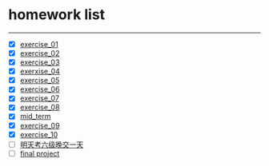 # homework list
****
* [x] [exercise_01](https://github.com/the-toad/computational_physics_2015301110145/blob/master/exercise_01%E4%BB%A3%E7%A0%81)
* [x] [exercise_02](https://note.youdao.com/share/?token=9320A64C057E4740B427F3A439E9332E&gid=57734359)
* [x] [exercise_03](http://note.youdao.com/groupshare/?token=CB688CAAD80245A792138074CB1C4117&gid=57734359)
* [x] [exerxise_04](http://note.youdao.com/groupshare/?token=090515DB11544491938FC801E5A069D6&gid=57734359)
* [x] [exercise_05](http://note.youdao.com/groupshare/?token=DAAC7C447F3A428A82E6AAE0845C54F8&gid=57734359)
* [x] [exercise_06](http://note.youdao.com/noteshare?id=c1b00bba79c2f6961786f70dfd40d8fb)
* [x] [exercise_07](http://note.youdao.com/noteshare?id=d7f592b30e72a12f20781c11dbf8b5f1)
* [x] [exercise_08](http://note.youdao.com/noteshare?id=ae82079f52c6aae307836faac81bb5fc)
* [x] [mid_term](http://note.youdao.com/noteshare?id=5fb1688c15e1cfd5b1d0687239420de1)
* [x] [exercise_09](http://note.youdao.com/noteshare?id=981d46125c604225b1c9b1b52c038bfe)
* [x] [exercise_10](http://note.youdao.com/noteshare?id=0ea054cc4c992972c6d45993000b0248)
* [ ] [明天考六级晚交一天]()
* [ ] [final project]()
